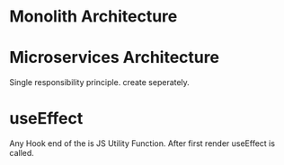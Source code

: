 # Monolith Architecture

# Microservices Architecture
Single responsibility principle.
create seperately.


# useEffect
Any Hook end of the is JS Utility Function.
After first render useEffect is called.